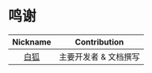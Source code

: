 # 鸣谢

| Nickname | Contribution |
| :--------: | :--------: |
| [白狐](https://github.com/ArcticFox520) | 主要开发者 & 文档撰写 |